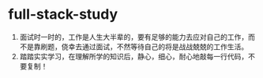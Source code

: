 # full-stack-study
1. 面试时一时的，工作是人生大半辈的，要有足够的能力去应对自己的工作，而不是靠刷题，侥幸去通过面试，不然等待自己的将是战战兢兢的工作生活。
2. 踏踏实实学习，在理解所学的知识后，静心，细心，耐心地敲每一行代码，不要复制！
